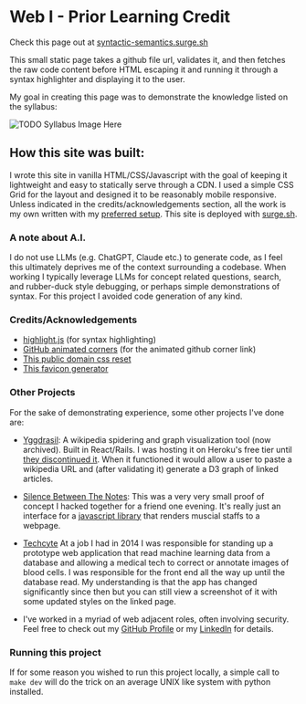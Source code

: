 # Web I - Prior Learning Credit

Check this page out at [syntactic-semantics.surge.sh](https://syntactic-semantics.surge.sh/)

This small static page takes a github file url, validates it, and then fetches the raw code content before HTML escaping it and running it through a syntax highlighter and displaying it to the user.

My goal in creating this page was to demonstrate the knowledge listed on the syllabus:

![TODO Syllabus Image Here]()

## How this site was built:

I wrote this site in vanilla HTML/CSS/Javascript with the goal of keeping it lightweight and easy to statically serve through a CDN. I used a simple CSS Grid for the layout and designed it to be reasonably mobile responsive. Unless indicated in the credits/acknowledgements section, all the work is my own written with my [preferred setup](https://github.com/alex0112/dotfiles/tree/master). This site is deployed with [surge.sh](https://surge.sh/).

### A note about A.I.
I do not use LLMs (e.g. ChatGPT, Claude etc.) to generate code, as I feel this ultimately deprives me of the context surrounding a codebase. When working I typically leverage LLMs for concept related questions, search, and rubber-duck style debugging, or perhaps simple demonstrations of syntax. For this project I avoided code generation of any kind.

### Credits/Acknowledgements
- [highlight.js](https://highlightjs.org/) (for syntax highlighting)
- [GitHub animated corners](https://github.com/eugena/github-animated-corners/) (for the animated github corner link)
- [This public domain css reset](https://meyerweb.com/eric/tools/css/reset/)
- [This favicon generator](https://realfavicongenerator.net/)

### Other Projects
For the sake of demonstrating experience, some other projects I've done are:

- [Yggdrasil](github.com/alex/0112/yggdrasil): A wikipedia spidering and graph visualization tool (now archived). Built in React/Rails. I was hosting it on Heroku's free tier until [they discontinued it](https://devcenter.heroku.com/changelog-items/2461). When it functioned it would allow a user to paste a wikipedia URL and (after validating it) generate a D3 graph of linked articles.

- [Silence Between The Notes](https://silence-between-the-notes.surge.sh/): This was a very very small proof of concept I hacked together for a friend one evening. It's really just an interface for a [javascript library](https://www.vexflow.com/) that renders muscial staffs to a webpage.

- [Techcyte](https://techcyte.com/products/automated-blood-differential/) At a job I had in 2014 I was responsible for standing up a prototype web application that read machine learning data from a database and allowing a medical tech to correct or annotate images of blood cells. I was responsible for the front end all the way up until the database read. My understanding is that the app has changed significantly since then but you can still view a screenshot of it with some updated styles on the linked page.

- I've worked in a myriad of web adjacent roles, often involving security. Feel free to check out my [GitHub Profile](github.com/alex0112) or my [LinkedIn](https://www.linkedin.com/in/kingsfoil/details/experience/) for details.

### Running this project
If for some reason you wished to run this project locally, a simple call to `make dev` will do the trick on an average UNIX like system with python installed.
